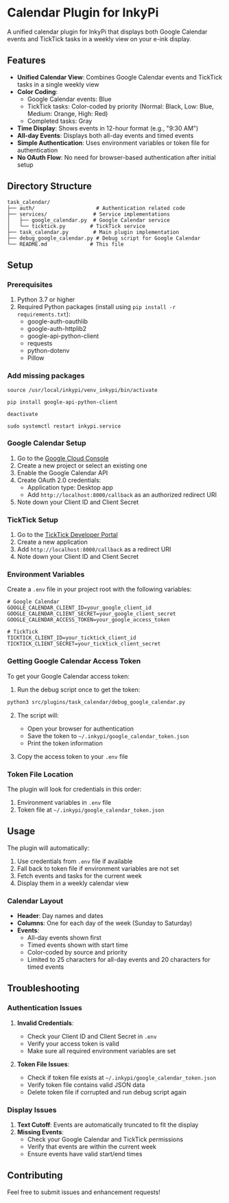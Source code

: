 # Calendar Plugin for InkyPi

A unified calendar plugin for InkyPi that displays both Google Calendar events and TickTick tasks in a weekly view on your e-ink display.

## Features

- **Unified Calendar View**: Combines Google Calendar events and TickTick tasks in a single weekly view
- **Color Coding**:
  - Google Calendar events: Blue
  - TickTick tasks: Color-coded by priority (Normal: Black, Low: Blue, Medium: Orange, High: Red)
  - Completed tasks: Gray
- **Time Display**: Shows events in 12-hour format (e.g., "9:30 AM")
- **All-day Events**: Displays both all-day events and timed events
- **Simple Authentication**: Uses environment variables or token file for authentication
- **No OAuth Flow**: No need for browser-based authentication after initial setup

## Directory Structure

```
task_calendar/
├── auth/                    # Authentication related code
├── services/               # Service implementations
│   ├── google_calendar.py  # Google Calendar service
│   └── ticktick.py        # TickTick service
├── task_calendar.py        # Main plugin implementation
├── debug_google_calendar.py # Debug script for Google Calendar
└── README.md              # This file
```

## Setup

### Prerequisites

1. Python 3.7 or higher
2. Required Python packages (install using `pip install -r requirements.txt`):
   - google-auth-oauthlib
   - google-auth-httplib2
   - google-api-python-client
   - requests
   - python-dotenv
   - Pillow

### Add missing packages
```
source /usr/local/inkypi/venv_inkypi/bin/activate
```
```
pip install google-api-python-client
```
```
deactivate
```
```
sudo systemctl restart inkypi.service
```

### Google Calendar Setup

1. Go to the [Google Cloud Console](https://console.cloud.google.com/)
2. Create a new project or select an existing one
3. Enable the Google Calendar API
4. Create OAuth 2.0 credentials:
   - Application type: Desktop app
   - Add `http://localhost:8000/callback` as an authorized redirect URI
5. Note down your Client ID and Client Secret

### TickTick Setup

1. Go to the [TickTick Developer Portal](https://ticktick.com/developer)
2. Create a new application
3. Add `http://localhost:8000/callback` as a redirect URI
4. Note down your Client ID and Client Secret

### Environment Variables

Create a `.env` file in your project root with the following variables:

```env
# Google Calendar
GOOGLE_CALENDAR_CLIENT_ID=your_google_client_id
GOOGLE_CALENDAR_CLIENT_SECRET=your_google_client_secret
GOOGLE_CALENDAR_ACCESS_TOKEN=your_google_access_token

# TickTick
TICKTICK_CLIENT_ID=your_ticktick_client_id
TICKTICK_CLIENT_SECRET=your_ticktick_client_secret
```

### Getting Google Calendar Access Token

To get your Google Calendar access token:

1. Run the debug script once to get the token:
```bash
python3 src/plugins/task_calendar/debug_google_calendar.py
```

2. The script will:
   - Open your browser for authentication
   - Save the token to `~/.inkypi/google_calendar_token.json`
   - Print the token information

3. Copy the access token to your `.env` file

### Token File Location

The plugin will look for credentials in this order:
1. Environment variables in `.env` file
2. Token file at `~/.inkypi/google_calendar_token.json`

## Usage

The plugin will automatically:
1. Use credentials from `.env` file if available
2. Fall back to token file if environment variables are not set
3. Fetch events and tasks for the current week
4. Display them in a weekly calendar view

### Calendar Layout

- **Header**: Day names and dates
- **Columns**: One for each day of the week (Sunday to Saturday)
- **Events**:
  - All-day events shown first
  - Timed events shown with start time
  - Color-coded by source and priority
  - Limited to 25 characters for all-day events and 20 characters for timed events

## Troubleshooting

### Authentication Issues

1. **Invalid Credentials**: 
   - Check your Client ID and Client Secret in `.env`
   - Verify your access token is valid
   - Make sure all required environment variables are set

2. **Token File Issues**:
   - Check if token file exists at `~/.inkypi/google_calendar_token.json`
   - Verify token file contains valid JSON data
   - Delete token file if corrupted and run debug script again

### Display Issues

1. **Text Cutoff**: Events are automatically truncated to fit the display
2. **Missing Events**: 
   - Check your Google Calendar and TickTick permissions
   - Verify that events are within the current week
   - Ensure events have valid start/end times

## Contributing

Feel free to submit issues and enhancement requests! 
